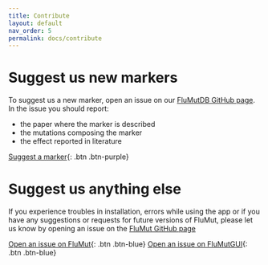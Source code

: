 ```yaml
---
title: Contribute
layout: default
nav_order: 5
permalink: docs/contribute
---
```


# Suggest us new markers

To suggest us a new marker, open an issue on our [FluMutDB GitHub page](https://github.com/izsvenezie-virology/FluMutDB).
In the issue you should report:
- the paper where the marker is described
- the mutations composing the marker
- the effect reported in literature

[Suggest a marker](https://github.com/izsvenezie-virology/FluMutDB/issues/new){: .btn .btn-purple}

# Suggest us anything else

If you experience troubles in installation, errors while using the app or if you have any suggestions or requests for future versions of FluMut, please let us know by opening an issue on the [FluMut GitHub page](https://github.com/izsvenezie-virology/FluMut)

[Open an issue on FluMut](https://github.com/izsvenezie-virology/FluMut/issues/new){: .btn .btn-blue}
[Open an issue on FluMutGUI](https://github.com/izsvenezie-virology/FluMutGUI/issues/new){: .btn .btn-blue}
